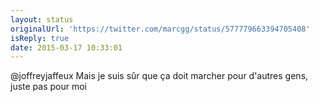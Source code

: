 ```yaml
---
layout: status
originalUrl: 'https://twitter.com/marcgg/status/577779663394705408'
isReply: true
date: 2015-03-17 10:33:01
---
```


@joffreyjaffeux Mais je suis sûr que ça doit marcher pour d'autres gens, juste pas pour moi
